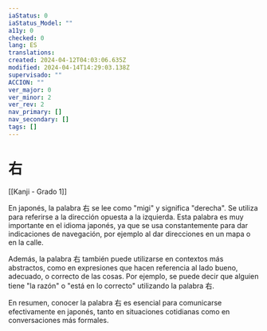 ```yaml
---
iaStatus: 0
iaStatus_Model: ""
a11y: 0
checked: 0
lang: ES
translations: 
created: 2024-04-12T04:03:06.635Z
modified: 2024-04-14T14:29:03.138Z
supervisado: ""
ACCION: ""
ver_major: 0
ver_minor: 2
ver_rev: 2
nav_primary: []
nav_secondary: []
tags: []
---
```

# 右

[[Kanji - Grado 1]]

En japonés, la palabra 右 se lee como "migi" y significa "derecha". Se utiliza para referirse a la dirección opuesta a la izquierda. Esta palabra es muy importante en el idioma japonés, ya que se usa constantemente para dar indicaciones de navegación, por ejemplo al dar direcciones en un mapa o en la calle.

Además, la palabra 右 también puede utilizarse en contextos más abstractos, como en expresiones que hacen referencia al lado bueno, adecuado, o correcto de las cosas. Por ejemplo, se puede decir que alguien tiene "la razón" o "está en lo correcto" utilizando la palabra 右.

En resumen, conocer la palabra 右 es esencial para comunicarse efectivamente en japonés, tanto en situaciones cotidianas como en conversaciones más formales.

